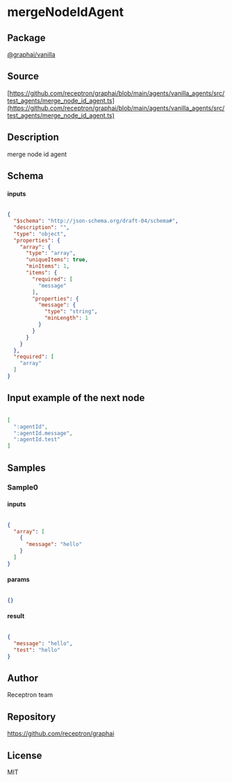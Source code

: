 # mergeNodeIdAgent

## Package
[@graphai/vanilla](https://www.npmjs.com/package/@graphai/vanilla)
## Source
[https://github.com/receptron/graphai/blob/main/agents/vanilla_agents/src/test_agents/merge_node_id_agent.ts](https://github.com/receptron/graphai/blob/main/agents/vanilla_agents/src/test_agents/merge_node_id_agent.ts)

## Description

merge node id agent

## Schema

#### inputs

```json

{
  "$schema": "http://json-schema.org/draft-04/schema#",
  "description": "",
  "type": "object",
  "properties": {
    "array": {
      "type": "array",
      "uniqueItems": true,
      "minItems": 1,
      "items": {
        "required": [
          "message"
        ],
        "properties": {
          "message": {
            "type": "string",
            "minLength": 1
          }
        }
      }
    }
  },
  "required": [
    "array"
  ]
}

````

## Input example of the next node

```json

[
  ":agentId",
  ":agentId.message",
  ":agentId.test"
]

````

## Samples

### Sample0

#### inputs

```json

{
  "array": [
    {
      "message": "hello"
    }
  ]
}

````

#### params

```json

{}

````

#### result

```json

{
  "message": "hello",
  "test": "hello"
}

````

## Author

Receptron team

## Repository

https://github.com/receptron/graphai

## License

MIT

